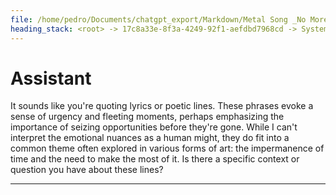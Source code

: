 ```yaml
---
file: /home/pedro/Documents/chatgpt_export/Markdown/Metal Song _No More Tears_.md
heading_stack: <root> -> 17c8a33e-8f3a-4249-92f1-aefdbd7968cd -> System -> a08bc7b5-467d-4cc2-b74d-09f014e30b4d -> System -> aaa21d13-4fcc-46bc-ac53-ac7a87a0c660 -> User -> f903c56d-9bc1-4e45-b728-a198e04e7284 -> Assistant -> aaa289d6-9fcd-4de2-9477-3362a7059f8c -> User -> 644a1def-49bb-4e0a-955b-3ac3449cca89 -> Assistant
---
```

# Assistant

It sounds like you're quoting lyrics or poetic lines. These phrases evoke a sense of urgency and fleeting moments, perhaps emphasizing the importance of seizing opportunities before they're gone. While I can't interpret the emotional nuances as a human might, they do fit into a common theme often explored in various forms of art: the impermanence of time and the need to make the most of it. Is there a specific context or question you have about these lines?

---
